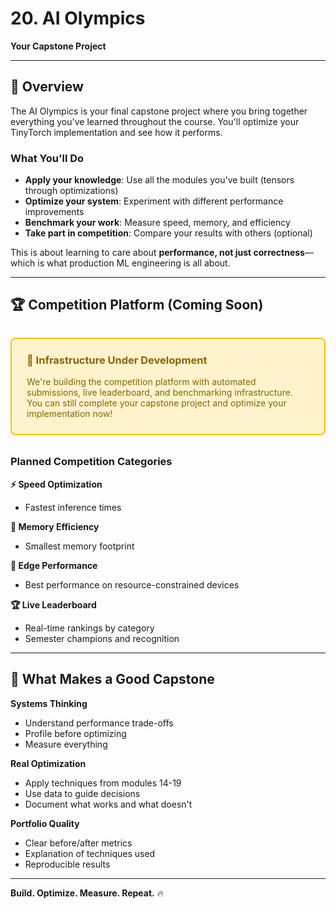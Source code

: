 # 20. AI Olympics

**Your Capstone Project**

---

## 🎯 Overview

The AI Olympics is your final capstone project where you bring together everything you've learned throughout the course. You'll optimize your TinyTorch implementation and see how it performs.

### What You'll Do

- **Apply your knowledge**: Use all the modules you've built (tensors through optimizations)
- **Optimize your system**: Experiment with different performance improvements
- **Benchmark your work**: Measure speed, memory, and efficiency
- **Take part in competition**: Compare your results with others (optional)

This is about learning to care about **performance, not just correctness**—which is what production ML engineering is all about.

---

## 🏆 Competition Platform (Coming Soon)

<div style="background: #fff3cd; border: 2px solid #ffc107; padding: 1.5rem; border-radius: 0.5rem; margin: 2rem 0;">
<h3 style="margin: 0 0 1rem 0; color: #856404;">🚧 Infrastructure Under Development</h3>
<p style="margin: 0; color: #856404;">We're building the competition platform with automated submissions, live leaderboard, and benchmarking infrastructure. You can still complete your capstone project and optimize your implementation now!</p>
</div>

### Planned Competition Categories

**⚡ Speed Optimization**
- Fastest inference times

**💾 Memory Efficiency**  
- Smallest memory footprint

**📱 Edge Performance**
- Best performance on resource-constrained devices

**🏆 Live Leaderboard**
- Real-time rankings by category
- Semester champions and recognition

---

## 🎯 What Makes a Good Capstone

**Systems Thinking**
- Understand performance trade-offs
- Profile before optimizing
- Measure everything

**Real Optimization**
- Apply techniques from modules 14-19
- Use data to guide decisions
- Document what works and what doesn't

**Portfolio Quality**
- Clear before/after metrics
- Explanation of techniques used
- Reproducible results

---

**Build. Optimize. Measure. Repeat.** 🔥
